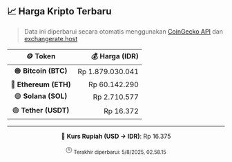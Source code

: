

<!-- HARGA_KRIPTO -->
## 📈 Harga Kripto Terbaru

> Data ini diperbarui secara otomatis menggunakan [CoinGecko API](https://www.coingecko.com/) dan [exchangerate.host](https://exchangerate.host/)

<div align="center">

| 🪙 Token | 💰 Harga (IDR) |
|:------:|---------------:|
| 🟠 **Bitcoin (BTC)**   | Rp 1.879.030.041 |
| 🔵 **Ethereum (ETH)**  | Rp 60.142.290 |
| 🟣 **Solana (SOL)**    | Rp 2.710.577 |
| 🟢 **Tether (USDT)**   | Rp 16.372 |

---

💱 **Kurs Rupiah (USD → IDR)**: Rp 16.375

🕒 <sub>Terakhir diperbarui: 5/8/2025, 02.58.15</sub>

</div>
<!-- /HARGA_KRIPTO -->